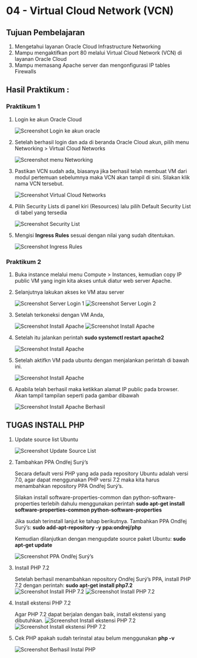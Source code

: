# 04 - Virtual Cloud Network (VCN)

## Tujuan Pembelajaran
1. Mengetahui layanan Oracle Cloud Infrastructure Networking
2. Mampu mengaktifkan port 80 melalui Virtual Cloud Network (VCN) di layanan Oracle Cloud
3. Mampu memasang Apache server dan mengonfigurasi IP tables Firewalls

## Hasil Praktikum :

### Praktikum 1

1. Login ke akun Oracle Cloud

    ![Screenshot Login ke akun oracle](img/login.png)

2. Setelah berhasil login dan ada di beranda Oracle Cloud akun, pilih menu Networking > Virtual Cloud Networks

    ![Screenshot menu Networking](img/vcn02.png)

3. Pastikan VCN sudah ada, biasanya jika berhasil telah membuat VM dari modul pertemuan sebelumnya maka VCN akan tampil di sini. Silakan klik nama VCN tersebut.

    ![Screenshot Virtual Cloud Networks](img/vcn03.png)

4. Pilih Security Lists di panel kiri (Resources) lalu pilih Default Security List di tabel yang tersedia

    ![Screenshot Security List](img/vcn04.png)

5. Mengisi **Ingress Rules** sesuai dengan nilai yang sudah ditentukan.

    ![Screenshot Ingress Rules](img/vcn05.png)


### Praktikum 2

1. Buka instance melalui menu Compute > Instances, kemudian copy IP public VM yang ingin kita akses untuk diatur web server Apache. 

2. Selanjutnya lakukan akses ke VM atau server

    ![Screenshot Server Login 1](img/prak01.png)
    ![Screenshot Server Login 2](img/prak02.png)

3.  Setelah terkoneksi dengan VM Anda, 

    ![Screenshot Install Apache](img/prak03.png)
    ![Screenshot Install Apache](img/prak032.png)

4. Setelah itu jalankan perintah **sudo systemctl restart apache2**

    ![Screenshot Install Apache](img/prak04dan05.png)

5. Setelah aktifkn VM pada ubuntu dengan menjalankan perintah di bawah ini.

    ![Screenshot Install Apache](img/prak04dan05.png)

6. Apabila telah berhasil maka ketikkan alamat IP public pada browser. Akan tampil tampilan seperti pada gambar dibawah 

    ![Screenshot Install Apache Berhasil](img/berhasilprak.png)

## TUGAS INSTALL PHP

1. Update source list Ubuntu

    ![Screenshot Update Source List](img/tugas01.png)

2. Tambahkan PPA Ondřej Surý’s

    Secara default versi PHP yang ada pada repository Ubuntu adalah versi 7.0, agar dapat menggunakan PHP versi 7.2 maka kita harus menambahkan repository PPA Ondřej Surý’s.

    Silakan install software-properties-common dan python-software-properties terlebih dahulu menggunakan perintah **sudo apt-get install software-properties-common python-software-properties**

    Jika sudah terinstall lanjut ke tahap berikutnya. Tambahkan PPA Ondřej Surý’s: **sudo add-apt-repository -y ppa:ondrej/php**

    Kemudian dilanjutkan dengan mengupdate source paket Ubuntu: **sudo apt-get update**

    ![Screenshot PPA Ondřej Surý’s](img/tugas02.png)

3. Install PHP 7.2

    Setelah berhasil menambahkan repository Ondřej Surý’s PPA, install PHP 7.2 dengan perintah: **sudo apt-get install php7.2**
    ![Screenshot Install PHP 7.2](img/tugas03.png)
    ![Screenshot Install PHP 7.2](img/tugas032.png)

4. Install ekstensi PHP 7.2
    
    Agar PHP 7.2 dapat berjalan dengan baik, install ekstensi yang dibutuhkan.
    ![Screenshot Install ekstensi PHP 7.2](img/tugas04.png)
    ![Screenshot Install ekstensi PHP 7.2](img/tugas042.png)

5. Cek PHP apakah sudah terinstal atau belum menggunakan **php -v**

    ![Screenshot Berhasil Instal PHP](img/berhasilphp.png)
